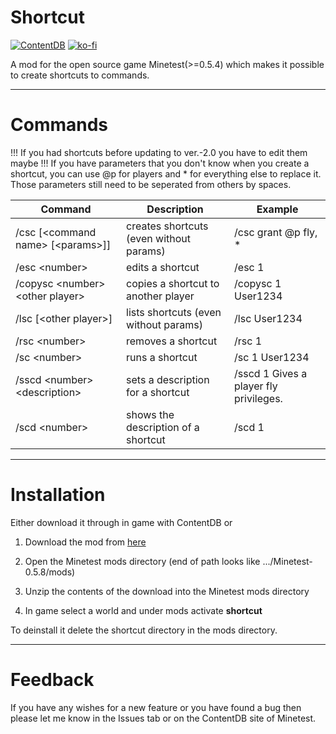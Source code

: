 # Shortcut
[![ContentDB](https://content.minetest.net/packages/Derevio/shortcut/shields/downloads/)](https://content.minetest.net/packages/Derevio/shortcut/)
[![ko-fi](https://ko-fi.com/img/githubbutton_sm.svg)](https://ko-fi.com/Q5Q67BE9Y)

A mod for the open source game Minetest(>=0.5.4) which makes it possible to create shortcuts to commands.

___

# Commands

!!! If you had shortcuts before updating to ver.-2.0 you have to edit them maybe !!!
If you have parameters that you don't know when you create a shortcut, you can use @p for players and * for everything else to replace it. Those parameters still need to be seperated from others by spaces.

| Command                              | Description                             | Example                                |
| ------------------------------------ | --------------------------------------- | -------------------------------------- |
| /csc [\<command name\> [\<params\>]] | creates shortcuts (even without params) | /csc grant @p fly, *                   |
| /esc \<number\>                      | edits a shortcut                        | /esc 1                                 |
| /copysc \<number\> \<other player\>  | copies a shortcut to another player     | /copysc 1 User1234                     |
| /lsc [\<other player\>]              | lists shortcuts (even without params)   | /lsc User1234                          |
| /rsc \<number\>                      | removes a shortcut                      | /rsc 1                                 |
| /sc \<number\>                       | runs a shortcut                         | /sc 1 User1234                         |
| /sscd \<number\> \<description\>     | sets a description for a shortcut       | /sscd 1 Gives a player fly privileges. |
| /scd \<number\>                      | shows the description of a shortcut     | /scd 1                                 |

___

# Installation

Either download it through in game with ContentDB or

1. Download the mod from [here](https://github.com/Cramvin/shortcut/releases/tag/Release)

2. Open the Minetest mods directory (end of path looks like .../Minetest-0.5.8/mods)

3. Unzip the contents of the download into the Minetest mods directory

4. In game select a world and under mods activate **shortcut**

To deinstall it delete the shortcut directory in the mods directory.

___

# Feedback

If you have any wishes for a new feature or you have found a bug then please let me know in the Issues tab or on the ContentDB site of Minetest.
